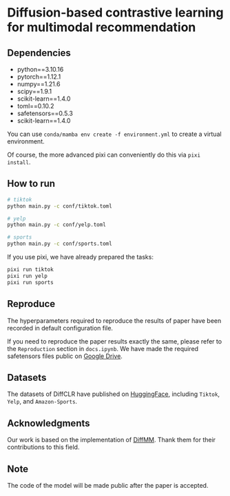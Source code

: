 # Diffusion-based contrastive learning for multimodal recommendation

## Dependencies

- python==3.10.16
- pytorch==1.12.1
- numpy==1.21.6
- scipy==1.9.1
- scikit-learn==1.4.0
- toml==0.10.2
- safetensors==0.5.3
- scikit-learn==1.4.0

You can use `conda/mamba env create -f environment.yml` to create a virtual environment.

Of course, the more advanced pixi can conveniently do this via `pixi install`.

## How to run

```bash
# tiktok
python main.py -c conf/tiktok.toml

# yelp
python main.py -c conf/yelp.toml

# sports
python main.py -c conf/sports.toml
```

If you use pixi, we have already prepared the tasks:
```bash
pixi run tiktok
pixi run yelp
pixi run sports
```

## Reproduce

The hyperparameters required to reproduce the results of paper have been recorded in default configuration file.

If you need to reproduce the paper results exactly the same, please refer to the `Reproduction` section in `docs.ipynb`. We have made the required safetensors files public on [Google Drive](https://drive.google.com/file/d/1o1Y2aBqnhM7ipGuu4RJzO15mr3GZnLuT/view?usp=sharing).

## Datasets

The datasets of DiffCLR have published on [HuggingFace](https://huggingface.co/datasets/sun2ot/DiffCLR), including `Tiktok`, `Yelp`, and `Amazon-Sports`.

## Acknowledgments

Our work is based on the implementation of [DiffMM](https://github.com/HKUDS/DiffMM). Thank them for their contributions to this field.

## Note

The code of the model will be made public after the paper is accepted.
